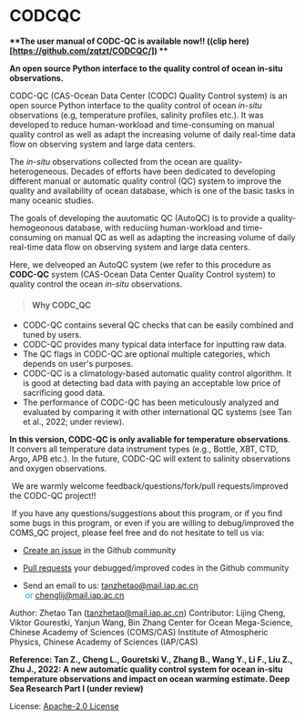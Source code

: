 # CODCQC

__**The user manual of CODC-QC is available now!! ((clip here)[https://github.com/zqtzt/CODCQC/]) **__


**An open source Python interface to the quality control of ocean in-situ observations.**

CODC-QC (CAS-Ocean Data Center (CODC) Quality Control system) is an open source Python interface to the quality control of ocean *in-situ* observations (e.g, temperature profiles, salinity profiles etc.). It was developed to reduce human-workload and time-consuming on manual quality control as well as adapt the increasing volume of daily real-time data flow on observing system and large data centers. 

The *in-situ* observations collected from the ocean are quality-heterogeneous. Decades of efforts have been dedicated to developing different manual or automatic quality control (QC) system to improve the quality and availability of ocean database, which is one of the basic tasks in many oceanic studies.

The goals of developing the auutomatic QC (AutoQC) is to provide a quality-hemogeonous database, with reduciing human-workload and time-consuming on manual QC as well as adapting the increasing volume of daily real-time data flow on observing system and large data centers. 

Here, we delveoped an AutoQC system (we refer to this procedure as **CODC-QC** system (CAS-Ocean Data Center Quality Control system) to quality control the ocean *in-situ* observations. 



> #### Why CODC_QC

- CODC-QC contains several QC checks that can be easily combined and tuned by users.
- CODC-QC provides many typical data interface for inputting raw data.
- The QC flags in CODC-QC are optional multiple categories, which depends on user's purposes.
- CODC-QC is a climatology-based automatic quality control algorithm. It is good at detecting bad data with paying an acceptable low price of sacrificing good data.
- The performance of CODC-QC has been meticulously analyzed and evaluated by comparing it with other international QC systems (see Tan et al., 2022; under review).

**In this version, CODC-QC is only avaliable for temperature observations**. It convers all temperature data instrument types (e.g., Bottle, XBT, CTD, Argo, APB etc.).  In the future, CODC-QC will extent to salinity observations and oxygen observations.


​	We are warmly welcome feedback/questions/fork/pull requests/improved the CODC-QC project!!

​	If you have any questions/suggestions about this program, or if you find some bugs in this program, or even if you are willing to debug/improved the COMS_QC project, please feel free and do not hesitate to tell us via:

+ [Create an issue](https://github.com/zqtzt/COMS-AutoQC/issues) in the Github community

+ [Pull requests](https://github.com/zqtzt/COMS-AutoQC/pulls]) your debugged/improved codes in the Github community

+ Send an email to us: <font color=#0099ff><u>tanzhetao@mail.iap.ac.cn</u> </font><font color=#0099ff> or <u>chenglij@mail.iap.ac.cn</u> </font>



Author: Zhetao Tan (<font color=#0099ff><u>tanzhetao@mail.iap.ac.cn</u></font>) 
Contributor: Lijing Cheng, Viktor Gourestki, Yanjun Wang, Bin Zhang
Center for Ocean Mega-Science, Chinese Academy of Sciences (COMS/CAS)
Institute of Atmospheric Physics, Chinese Academy of Sciences (IAP/CAS)


**Reference: Tan Z., Cheng L., Gouretski V., Zhang B., Wang Y., Li F., Liu Z., Zhu J., 2022: A new automatic quality control system for ocean in-situ temperature observations and impact on ocean warming estimate. Deep Sea Research Part I (under review)**



License: [Apache-2.0 License](https://github.com/zqtzt/COMSQC/blob/main/LICENSE)
